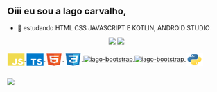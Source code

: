 

<!--
**iagocarvalho07/iagocarvalho07** is a ✨ _special_ ✨ repository because its `README.md` (this file) appears on your GitHub profile.

Here are some ideas to get you started:
-->


## Oiii eu sou a Iago carvalho,
- 🌱 estudando HTML CSS JAVASCRIPT E KOTLIN, ANDROID STUDIO 
<div align="center">
  <a href="https://github.com/iagocarvalho07">
  <img height="180em" src="https://github-readme-stats.vercel.app/api?username=iagocarvalho07&show_icons=true&theme=dracula&include_all_commits=true&count_private=true"/>
  <img height="180em" src="https://github-readme-stats.vercel.app/api/top-langs/?username=iagocarvalho07&layout=compact&langs_count=7&theme=dracula"/>
</div>
<div style="display: inline_block"><br>
  <img align="center" alt="iago-Js" height="30" width="40" src="https://raw.githubusercontent.com/devicons/devicon/master/icons/javascript/javascript-plain.svg">
  <img align="center" alt="iago-Ts" height="30" width="40" src="https://raw.githubusercontent.com/devicons/devicon/master/icons/typescript/typescript-plain.svg">
  <img align="center" alt="iago-HTML" height="30" width="40" src="https://raw.githubusercontent.com/devicons/devicon/master/icons/html5/html5-original.svg">
  <img align="center" alt="iago-CSS" height="30" width="40" src="https://raw.githubusercontent.com/devicons/devicon/master/icons/css3/css3-original.svg">
  <img align="center" alt="iago-bootstrap" height="30" width="40"src="https://cdn.jsdelivr.net/gh/devicons/devicon/icons/bootstrap/bootstrap-original.svg" />
  <img align="center" alt="iago-bootstrap" height="30" width="40" src="https://cdn.jsdelivr.net/gh/devicons/devicon/icons/java/java-original.svg" />
  <img align="center" alt="iago-Python" height="30" width="40" src="https://raw.githubusercontent.com/devicons/devicon/master/icons/python/python-original.svg">

  
  ##
 
<div> 
  <a href="https://www.linkedin.com/in/iago-dos-santos-carvalho-b096a21b8/" target="_blank"><img src="https://img.shields.io/badge/-LinkedIn-%230077B5?style=for-the-badge&logo=linkedin&logoColor=white" target="_blank"></a> 
 

